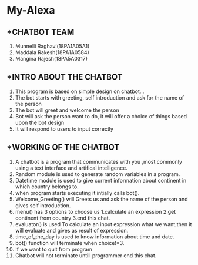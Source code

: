 # My-Alexa

##  *CHATBOT TEAM

1. Munnelli Raghavi(18PA1A05A1)
2. Maddala Rakesh(18PA1A0584)
3. Mangina Rajesh(18PA5A0317)


##  *INTRO ABOUT THE CHATBOT

1. This program is based on simple design on chatbot...
2. The bot starts with greeting, self introduction and ask for the name of the person
3. The bot will greet and welcome the person
4. Bot will ask the person want to do, it will offer a choice of things based upon the bot design
5. It will respond to users to input correctly


## *WORKING OF THE CHATBOT

1. A chatbot is a program that communicates with you ,most commonly using a text interface and artifical intelligence.
2. Random module is used to generate random variables in a program.
3. Datetime module is used to give current information about continent in which country belongs to.
4. when program starts executing it intially calls bot().
5. Welcome_Greeting() will Greets us and ask the name of the person and gives self introduction.
6. menu() has 3 options to choose us 1.calculate an expression 2.get continent from country 3.end this chat.
7. evaluator() is used To calculate an input expression what we want,then it will evaluate and gives as result of expression.
8. time_of_the_day is used to know information about time and date.
9. bot() function will terminate when choice!=3.
10. If we want to quit from program
11. Chatbot will not terminate untill programmer end this chat.
